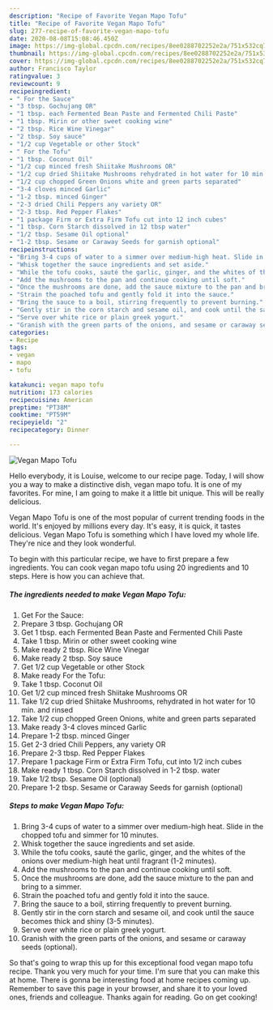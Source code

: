 ```yaml
---
description: "Recipe of Favorite Vegan Mapo Tofu"
title: "Recipe of Favorite Vegan Mapo Tofu"
slug: 277-recipe-of-favorite-vegan-mapo-tofu
date: 2020-08-08T15:08:46.450Z
image: https://img-global.cpcdn.com/recipes/8ee0288702252e2a/751x532cq70/vegan-mapo-tofu-recipe-main-photo.jpg
thumbnail: https://img-global.cpcdn.com/recipes/8ee0288702252e2a/751x532cq70/vegan-mapo-tofu-recipe-main-photo.jpg
cover: https://img-global.cpcdn.com/recipes/8ee0288702252e2a/751x532cq70/vegan-mapo-tofu-recipe-main-photo.jpg
author: Francisco Taylor
ratingvalue: 3
reviewcount: 9
recipeingredient:
- " For the Sauce"
- "3 tbsp. Gochujang OR"
- "1 tbsp. each Fermented Bean Paste and Fermented Chili Paste"
- "1 tbsp. Mirin or other sweet cooking wine"
- "2 tbsp. Rice Wine Vinegar"
- "2 tbsp. Soy sauce"
- "1/2 cup Vegetable or other Stock"
- " For the Tofu"
- "1 tbsp. Coconut Oil"
- "1/2 cup minced fresh Shiitake Mushrooms OR"
- "1/2 cup dried Shiitake Mushrooms rehydrated in hot water for 10 min and rinsed"
- "1/2 cup chopped Green Onions white and green parts separated"
- "3-4 cloves minced Garlic"
- "1-2 tbsp. minced Ginger"
- "2-3 dried Chili Peppers any variety OR"
- "2-3 tbsp. Red Pepper Flakes"
- "1 package Firm or Extra Firm Tofu cut into 12 inch cubes"
- "1 tbsp. Corn Starch dissolved in 12 tbsp water"
- "1/2 tbsp. Sesame Oil optional"
- "1-2 tbsp. Sesame or Caraway Seeds for garnish optional"
recipeinstructions:
- "Bring 3-4 cups of water to a simmer over medium-high heat. Slide in the chopped tofu and simmer for 10 minutes."
- "Whisk together the sauce ingredients and set aside."
- "While the tofu cooks, sauté the garlic, ginger, and the whites of the onions over medium-high heat until fragrant (1-2 minutes)."
- "Add the mushrooms to the pan and continue cooking until soft."
- "Once the mushrooms are done, add the sauce mixture to the pan and bring to a simmer."
- "Strain the poached tofu and gently fold it into the sauce."
- "Bring the sauce to a boil, stirring frequently to prevent burning."
- "Gently stir in the corn starch and sesame oil, and cook until the sauce becomes thick and shiny (3-5 minutes)."
- "Serve over white rice or plain greek yogurt."
- "Granish with the green parts of the onions, and sesame or caraway seeds (optional)."
categories:
- Recipe
tags:
- vegan
- mapo
- tofu

katakunci: vegan mapo tofu 
nutrition: 173 calories
recipecuisine: American
preptime: "PT38M"
cooktime: "PT59M"
recipeyield: "2"
recipecategory: Dinner

---
```



![Vegan Mapo Tofu](https://img-global.cpcdn.com/recipes/8ee0288702252e2a/751x532cq70/vegan-mapo-tofu-recipe-main-photo.jpg)

Hello everybody, it is Louise, welcome to our recipe page. Today, I will show you a way to make a distinctive dish, vegan mapo tofu. It is one of my favorites. For mine, I am going to make it a little bit unique. This will be really delicious.



Vegan Mapo Tofu is one of the most popular of current trending foods in the world. It's enjoyed by millions every day. It's easy, it is quick, it tastes delicious. Vegan Mapo Tofu is something which I have loved my whole life. They're nice and they look wonderful.


To begin with this particular recipe, we have to first prepare a few ingredients. You can cook vegan mapo tofu using 20 ingredients and 10 steps. Here is how you can achieve that.

<!--inarticleads1-->

##### The ingredients needed to make Vegan Mapo Tofu:

1. Get  For the Sauce:
1. Prepare 3 tbsp. Gochujang OR
1. Get 1 tbsp. each Fermented Bean Paste and Fermented Chili Paste
1. Take 1 tbsp. Mirin or other sweet cooking wine
1. Make ready 2 tbsp. Rice Wine Vinegar
1. Make ready 2 tbsp. Soy sauce
1. Get 1/2 cup Vegetable or other Stock
1. Make ready  For the Tofu:
1. Take 1 tbsp. Coconut Oil
1. Get 1/2 cup minced fresh Shiitake Mushrooms OR
1. Take 1/2 cup dried Shiitake Mushrooms, rehydrated in hot water for 10 min. and rinsed
1. Take 1/2 cup chopped Green Onions, white and green parts separated
1. Make ready 3-4 cloves minced Garlic
1. Prepare 1-2 tbsp. minced Ginger
1. Get 2-3 dried Chili Peppers, any variety OR
1. Prepare 2-3 tbsp. Red Pepper Flakes
1. Prepare 1 package Firm or Extra Firm Tofu, cut into 1/2 inch cubes
1. Make ready 1 tbsp. Corn Starch dissolved in 1-2 tbsp. water
1. Take 1/2 tbsp. Sesame Oil (optional)
1. Prepare 1-2 tbsp. Sesame or Caraway Seeds for garnish (optional)




<!--inarticleads2-->

##### Steps to make Vegan Mapo Tofu:

1. Bring 3-4 cups of water to a simmer over medium-high heat. Slide in the chopped tofu and simmer for 10 minutes.
1. Whisk together the sauce ingredients and set aside.
1. While the tofu cooks, sauté the garlic, ginger, and the whites of the onions over medium-high heat until fragrant (1-2 minutes).
1. Add the mushrooms to the pan and continue cooking until soft.
1. Once the mushrooms are done, add the sauce mixture to the pan and bring to a simmer.
1. Strain the poached tofu and gently fold it into the sauce.
1. Bring the sauce to a boil, stirring frequently to prevent burning.
1. Gently stir in the corn starch and sesame oil, and cook until the sauce becomes thick and shiny (3-5 minutes).
1. Serve over white rice or plain greek yogurt.
1. Granish with the green parts of the onions, and sesame or caraway seeds (optional).




So that's going to wrap this up for this exceptional food vegan mapo tofu recipe. Thank you very much for your time. I'm sure that you can make this at home. There is gonna be interesting food at home recipes coming up. Remember to save this page in your browser, and share it to your loved ones, friends and colleague. Thanks again for reading. Go on get cooking!
